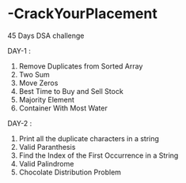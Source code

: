 # -CrackYourPlacement
45 Days DSA challenge 

DAY-1 :

1) Remove Duplicates from Sorted Array
2) Two Sum
3) Move Zeros
4) Best Time to Buy and Sell Stock
5) Majority Element
6) Container With Most Water

DAY-2 :

1) Print all the duplicate characters in a string
2) Valid Paranthesis
3) Find the Index of the First Occurrence in a String
4) Valid Palindrome
5) Chocolate Distribution Problem
